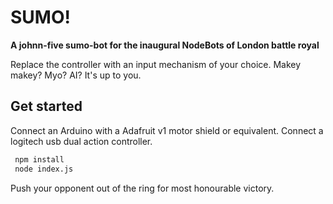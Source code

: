 # SUMO!

**A johnn-five sumo-bot for the inaugural NodeBots of London battle royal**

Replace the controller with an input mechanism of your choice.
Makey makey? Myo? AI? It's up to you.

## Get started

Connect an Arduino with a Adafruit v1 motor shield or equivalent.
Connect a logitech usb dual action controller.

```sh
 npm install
 node index.js
```

Push your opponent out of the ring for most honourable victory.